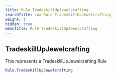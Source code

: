 ```yaml
---
title: Rule TradeskillUpJewelcrafting
searchTitle: Lua Rule TradeskillUpJewelcrafting
weight: 1
hidden: true
menuTitle: Rule TradeskillUpJewelcrafting
---
```

## TradeskillUpJewelcrafting

This represents a TradeskillUpJewelcrafting Rule
```lua
Rule.TradeskillUpJewelcrafting
```